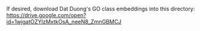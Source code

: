 If desired, download Dat Duong's GO class embeddings into this directory:
https://drive.google.com/open?id=1wjgatOZYlzMxtkOsA_neeN8_ZmnGBMCJ
